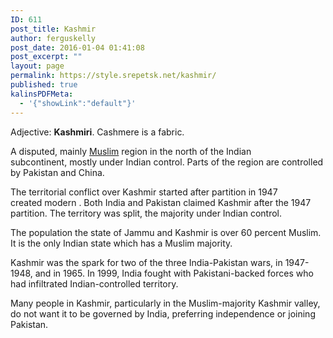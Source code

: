 ```yaml
---
ID: 611
post_title: Kashmir
author: ferguskelly
post_date: 2016-01-04 01:41:08
post_excerpt: ""
layout: page
permalink: https://style.srepetsk.net/kashmir/
published: true
kalinsPDFMeta:
  - '{"showLink":"default"}'
---
```

Adjective: <strong>Kashmiri</strong>. Cashmere is a fabric.

A disputed, mainly <a href="https://style.srepetsk.net/i/islam/">Muslim</a> region in the north of the Indian subcontinent, mostly under Indian control. Parts of the region are controlled by Pakistan and China.

The territorial conflict over Kashmir started after partition in 1947 created modern . Both India and Pakistan claimed Kashmir after the 1947 partition. The territory was split, the majority under Indian control.

The population the state of Jammu and Kashmir is over 60 percent Muslim. It is the only Indian state which has a Muslim majority.

Kashmir was the spark for two of the three India-Pakistan wars, in 1947-1948, and in 1965. In 1999, India fought with Pakistani-backed forces who had infiltrated Indian-controlled territory.

Many people in Kashmir, particularly in the Muslim-majority Kashmir valley, do not want it to be governed by India, preferring independence or joining Pakistan.